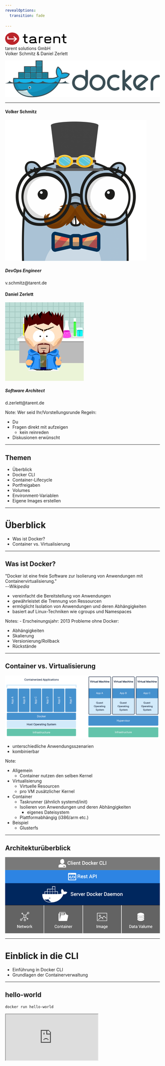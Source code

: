 ```yaml
---
revealOptions:
  transition: fade

---
```


<div id="header-footer">
  <p class="slide-footer"><img src="images/light.svg" height="40" width="200"><br>tarent solutions GmbH<br>Volker Schmitz & Daniel Zerlett</p>
</div>

![docker](./images/docker_logo.png)

----

<div class="divided">
  <h4>Volker Schmitz</h4>
  <img src="./images/saltyblu.png">
  <h5>DevOps Engineer</h5>
  v.schmitz@tarent.de
</div>

<div class="divided">
  <h4>Daniel Zerlett</h4>
  <img src="./images/b00lduck.png">
  <h5>Software Architect</h5>
  d.zerlett@tarent.de
</div>

Note:
Wer seid Ihr/Vorstellungsrunde
Regeln:
- Du
- Fragen direkt mit aufzeigen
  - kein reinreden
- Diskusionen erwünscht

----

## Themen

- Überblick
- Docker CLI
- Container-Lifecycle
- Portfreigaben
- Volumes
- Environment-Variablen
- Eigene Images erstellen

---

# Überblick

- Was ist Docker?
- Container vs. Virtualisierung

----

## Was ist Docker?

"Docker ist eine freie Software zur Isolierung von Anwendungen mit Containervirtualisierung."<br>--*Wikipedia*

- vereinfacht die Bereitstellung von Anwendungen
- gewährleistet die Trennung von Ressourcen
- ermöglicht Isolation von Anwendungen und deren Abhängigkeiten
- basiert auf Linux-Techniken wie cgroups und Namespaces

Notes: - Erscheinungsjahr: 2013
Probleme ohne Docker:
- Abhängigkeiten
- Skalierung
- Versionierung/Rollback
- Rückstände


----

## Container vs. Virtualisierung

<img src="images/docker-containerized-and-vm-transparent-bg.png"/>

- unterschiedliche Anwendungsszenarien
- kombinierbar

Note:
- Allgemein
  - Container nutzen den selben Kernel
- Virtualisierung
  - Virtuelle Resourcen
  - pro VM zusätzlicher Kernel
- Container
  - Taskrunner (ähnlich systemd/init)
  - Isolieren von Anwendungen und deren Abhängigkeiten
    - eigenes Dateisystem
  - Plattformabhängig (i386/arm etc.)
- Beispiel
  - Glusterfs

----

## Architekturüberblick

<img src="images/engine-components-flow.png"/>

---

# Einblick in die CLI

- Einführung in Docker CLI
- Grundlagen der Containerverwaltung

----

## hello-world

```bash
docker run hello-world
```

<iframe src="http://localhost:42000?u=trainer&p=trainer"> <!-- .element: class="fragment" -->

Note:
Erster Gehversuch mit Docker, Docker Umgebung funktioniert.
`docker run [options] IMAGE [COMMAND] [ARG...] [flags]`

----

## Docker CLI

Docker CLI ist ein Kommandozeilen-Tool mit dem sich der Docker-Daemon kontrollieren lässt.

Einfache Anwendungsfälle von Docker CLI:
- Container erstellen
- Container starten
- laufende Container anzeigen
- Container stoppen

Note:
Ziel: Docker CLI Grundlagen verstehen
Systemd-Analogie ansprechen

----

## Docker CLI

```shell
docker run -p 8080:80 wordpress
docker run -d -p 8080:80 wordpress
docker ps
docker logs <containerID>
```

<iframe width="100%" src="http://localhost:42010?u=trainer&p=trainer"> <!-- .element: class="fragment" -->

[Wordpress](http://localhost:8080)

Note:
https://hub.docker.com/_/wordpress/
Ziel ist es zu erkennen, wie einfach die Instalation ist.

----

### Docker API


```shell
curl --unix-socket /var/run/docker.sock http/containers/json
```

<iframe width="100%" src="http://localhost:42011?u=trainer&p=trainer"> <!-- .element: class="fragment" -->

----

## Übung gitea

- Starte "gitea" vom Docker-Image "gitea/gitea" im Hintergund
- Exponiere den Container-Port 3000 auf den Host-Port 3000
- Zeige alle laufenden Docker-Prozesse an
- Erkenne, ob der Port 3000 auf Port 3000 exponiert ist
- Betrachte die Log-Ausgabe des gitea-Containers in Echtzeit

Note:
Bonus bonus: Gibt es noch andere Ports im gitea-Container, die nicht exponiert sind? Wenn ja, exponiere auch diesen Port!

----

## Übung gitea

```shell
docker run -d -p 3000:3000 gitea/gitea
docker ps
docker logs <containerID>
```

<iframe width="100%" src="http://localhost:42020?u=trainer&p=trainer"> <!-- .element: class="fragment" -->

Note:
```shell
docker logs -f <containerID>

```
----

## Zusammenfassung

- Erstellen eines Containers mit exponiertem Port
  - `docker run`
- Containerübersicht
  - `docker ps`
- Ausgabe von Logs
  - `docker logs`
- Docker CLI Hilfe
  - `docker help`
  - `docker help <subcommand>`

---

# Container-Lifecycle

- Überblick der Containerzustände
- Wechseln zwischen Containerzuständen
- Restart-Policies

----

## Container-Lifecycle


<img src="images/simple_lifecycle.svg"/>

Note:
docker ps -a
docker stop
docker rm

----

## Übung Lifecycle

- Alle laufenden Container sollen beendet und gelöscht werden.
- Wie stelle ich fest, dass alle Container gelöscht sind?

<iframe width="100%" src="http://localhost:42030?u=trainer&p=trainer"> <!-- .element: class="fragment" -->

----

## Restart Policies

- no
- always
- on-failure
- unless-stopped


```shell
  docker run --restart=always alpine /bin/false
```

<iframe class=small width="100%" src="http://localhost:42031?u=trainer&p=trainer"> <!-- .element: class="fragment" -->



----

## Zusammenfassung

<img src="images/simple_lifecycle.svg"/>

Note:
- Docker Status übersicht und Lifecycle
  - Created
    - Container ist erstellt aber nicht gestartet
  - Running
    - Container ist gestartet
  - Stopped
    - Container ist noch vorhanden aber gestoppt
  - Paused
    - Container ist angehalten
  - Deleted
    - Container ist gelöscht


---

# Ports & Volumes

- Einblick in Portfreigaben
- Einblick in Volumes
  - Typen
  - Berechtigungen


----

## Einblick Portfreigaben

Docker kann Container Ports an Hostports binden (exponieren).

```
docker run -d -p 8081:80 wordpress
docker run -d -p 80 wordpress
docker run -d -p 8082:80 -p 443:8443
docker ps
```

<iframe width="100%" src="http://localhost:42040?u=trainer&p=trainer"> <!-- .element: class="fragment" -->

Note:
Zwei unterschiedliche Container, binden auf zwei unterschiedlichen Ports.
Random-Ports erklären
Multiple Ports für einen Conainer
Port Ranges 8000-9000:8000:9000

----

## Einblick Volumes

Docker kann Containerverzeichnisse mit lokalen Verzeichnissen verbinden ("volume mount").

- Volumetypen
  - anonymous
    - `docker run -v /path/in/container ...`
  - named    
    - `docker volume create somevolumename`
    - `docker run -v name:/path/in/container ...`
  - host
    - `docker run -v /path/on/host:/path/in/container ...`

----

## Demo Host-Volume

```shell
docker run -v /root/examples/nginx/:/usr/share/nginx/html:ro -d nginx
```

<iframe width="100%" src="http://localhost:42050?u=trainer&p=trainer"> <!-- .element: class="fragment" -->

----

### Docker Volumes Detail

- Jedes lokale Verzeichnis kann in Container gemounted werden
  - Lesen von Configs <!-- .element: class="fragment" -->
  - Generierten output vom Container persistieren <!-- .element: class="fragment" -->
- Standard: read/write (rw) <!-- .element: class="fragment" -->
  - docker run -v /local/folder:/container/folder imageName <!-- .element: class="fragment" -->
  - docker run -v /local/folder:/container/folder:rw imageName <!-- .element: class="fragment" -->
- Read only (ro) <!-- .element: class="fragment" -->
  - docker run -v /local/folder:/container/folder:ro imageName <!-- .element: class="fragment" -->

----

## Übung Volumes & Ports

- Starte gitea mit folgenden Optionen:
  - Persistenz der Git-Konfiguration (Container-Pfad /data)
  - Exponiere das Webinterface
    - Containerport 3000 auf lokalen Port 3000
  - Exponiere SSH
    - Containerport 22 auf lokalen Port 3022
- Richte gitea über das Webinterface ein (http://localhost:3000)
  - Default-Settings lassen
- Container stoppen und löschen
  - Bonus: Gibt es einen Befehl der Stoppen und Löschen vereint?
- Container mit den selben Optionen wieder erstellen
- Was passiert mit der Konfiguration und den Nutzdaten von gitea?

----

## Übung Volumes & Ports

<iframe width="100%" src="http://localhost:42060?u=trainer&p=trainer"> <!-- .element: class="fragment" -->

Note:
docker run -v /root/examples/gitea/data:/data -p 3000:3000 -p 22:3022 -d gitea/gitea
docker stop `containterid`
docker rm `containerid`
docker rm -f `containerid`

----

## Zusammenfassung

- Exponieren von beliebigen Ports
  - Random Ports
  - Fixed Ports
  - Port Ranges
- Einbinden von Volumes
  - Volumetypen
  - Schreibberechtigung (ro/rw)
- Stoppen und löschen von Containern
  - docker stop
  - docker rm [-f]

Note:
docker run -p 3000:3000 -p 3022:22 -v $(pwd)/giteatest:/data gitea/gitea

---

# Umgebungsvariablen

- Benutzen von Umgebungsvariablen
- Funktion von Umgebungsvariablen

----

## Einblick Umgebungsvariablen

```
docker run -d \
           -e MYSQL_ROOT_PASSWORD=supersicher \
           -e MYSQL_USER=wordpress \
           -e MYSQL_PASSWORD=wordpress \
           -e MYSQL_DATABASE=wordpress \
           -v $(pwd)/mariadb-data:/var/lib/mysql \
           --name wordpress-database \
           mariadb

docker inspect wordpress-database
```

Note:
Beispiel environment Variablen an MariaDB zeigen.

----

## Übung PostgresDB starten

 - Starte einen [postgreSQL](https://hub.docker.com/_/postgres/) Docker-Container mit:
   - einer automatisch erstellten Datenbank mit dediziertem Benutzeraccount
   - Umgebungsvariablen
     - POSTGRES_USER, POSTGRES_PASSWORD, POSTGRES_DB
 - Sorge dafür, dass das Datenverzeichnis lokal gemapped ist.
   - /var/lib/postgresql/data) auf ein lokales - $(pwd)/volumes/db

<iframe class=small width="100%" src="http://localhost:4207?u=trainer&p=trainer"> <!-- .element: class="fragment" -->

Note:
docker run -d \
--name=gitea-database \
-e POSTGRES_USER=gitea \
-e POSTGRES_PASSWORD=gitea \
-e POSTGRES_DB=gitea \
-v $(pwd)/postgesql-data:/var/lib/postgresql/data \
postgres

----

## Zusammenfassung

- Containernamen
  - `docker run --name ...`
- Environment-Variablen an Container übergeben (-e)
- `docker inspect`

---

# Kommunikation zwischen Containern

- Netzwerkzugriff zwischen Containern
- Docker DNS

----

## Container verknüpfen

```shell
docker run -d --name wordpress-database
           -e MYSQL_ROOT_PASSWORD=supersicher \
           -v /root/examples/mariadb/data:/var/lib/mysql \
           mariadb
docker run -d --link=wordpress-database -p 8080:80 wordpress
```

<iframe width="100%" src="http://localhost:42080?u=trainer&p=trainer"> <!-- .element: class="fragment" -->

Note:
/examples/wordpress.sh benutzen!
Nicht der beste Weg, nur zur Demonstration
Wordpress-Container starten, mit mysql verknüpfen
Ziel: Interne Kommunikation zwischen Containern
docker run --link=wordpress-database -e WORDPRESS_DB_HOST=wordpress-database -e WORDPRESS_DB_USER=wordpress -e WORDPRESS_DB_PASSWORD=wordpress -e WORDPRESS_DB_NAME=wordpress wordpress

----

## Übung: Gitea mit PostgreSQL

- Stoppe deinen Gitea-Container
- Leere das Gitea-Datenverzeichnis (Volume)
- Starte deinen Gitea-Container
- Gitea soll seine Konfiguration in einer PostgreSQL speichern
- Benutze dafür die zuvor erstellte Datenbank

<iframe class="small" src="http://localhost:4209?u=trainer&p=trainer"> <!-- .element: class="fragment" -->

Note:
docker run -d --name=gitea-database -e POSTGRES_USER=gitea -e POSTGRES_PASSWORD=gitea -e POSTGRES_DB=gitea -v /root/examples/gitea/psql/data:/var/lib/postgresql/data postgres
docker run -d -p 3000:3000 -v /root/examples/gitea/data:/data -p 3000:3000 -p 3022:22 --link=gitea-database gitea/gitea

----

## Kommunikation über Sockets

```bash
docker run -d -p 9000:9000 \
  -v "/var/run/docker.sock:/var/run/docker.sock" \
  portainer/portainer
```

<iframe src="http://localhost:4210?u=trainer&p=trainer"> <!-- .element: class="fragment" -->

----

## Zusammenfassung

Verbinden von Containern
  - --link
  - Namensauflösung per Docker DNS
  - Kommunikation mit Sockets

---

# Container und Images

- Begriffsklärung
- Unterschiede

----

## Definition Container / Images

Ein Container ist die aktive Instanz aus einem Image und kann zur Laufzeit verändert werden.
Ein Image ist nicht **lauffähig** und es ist ein *"Speicherabbild"* eines Containers.


Ein Image besteht aus mehreren unveränderlichen Layern.
Ein Image kann verändert werden indem ein oder mehrere Layer hinzugefügt werden.

----

## Container und Images

```shell
docker run -it ubuntu bash
  >> apt-get update
  >> apt-get install -y git
  >> exit
docker run -it ubuntu git --version
docker commit <containerid>
```

<iframe width="100%" src="http://localhost:42110?u=trainer&p=trainer"> <!-- .element: class="fragment" -->

Note:
Was ist ein Image und was ist ein Container
Beispiel: git commit
- docker run -it ubuntu -> apt-get update; apt-get install git -y; exit
- docker run -it ubuntu git --version
Das Selbe nochmal mit commit
- docker image ls

----

## Zusammenfassung

- Unterschied Container und Images
- `docker commit`
  - Erstellen eines Images aus einem Container
- `docker images`
  - Anzeigen von Images

---

# Docker Hub & Registry

- `docker pull`
- Docker Hub
- Tags und Versionierung


Note:
- docker pull
  - Dient zum herunterladen von Images
  - Default regirsty ist docker Hub
  - Tags dienen zur Versionierung
  - Tags dienen auch zur identifizierung der Container Registry
    - default docker hub

----

## Docker Tags

```bash
docker pull nginx
docker pull nginx:latest
docker pull nginx:alpine
docker images
```

<iframe width="100%" src="http://localhost:42120?u=trainer&p=trainer"> <!-- .element: class="fragment" -->

Note:
Wie lade ich Images herunter?

----

## Docker Hub

https://hub.docker.com/
<br>
https://hub.docker.com/_/nginx

Notes:
Öffentliche, offizielle Docker-Registry
Kostenloser Account
Alle tags sichtbar
Doku zu Images
Dockerfiles können (meist) eingesehen werden (link zu Github)

----

## Docker Registry

- Eigene Registry erstellen
  - https://hub.docker.com/_/registry
- Docker Tag verweist auf die Registry
- `docker push`

<iframe width="100%" src="http://localhost:42130?u=trainer&p=trainer"> <!-- .element: class="fragment" -->

Note:
- Pullen eines containers
- docker run -d -p 5000:5000 --restart always registry:2
- docker pull nginx
- docker tag nginx localhost:5000/nginx
- docker push localhost:5000/nginx

----

## Zusammenfassung

- https://hub.docker.com
- Eigene Registries
  - pushen in nicht standard *registry*
- Versionierung über Tags

---

# Images erstellen

- Image mit dem CLI erstellen
- Image aus Dockerfile erstellen
- Tags und Versionierung

----

## Image mit dem CLI erstellen

Beispiel: nginx mit eigener index.html

```bash
# bash im nginx Container starten
docker run --name mynginx-container -d -p 8089:80 nginx
docker exec -it mynginx-container bash
# im Container
echo "<h1>Hello World</h1>" > /usr/share/nginx/html/index.html
exit

# Neues Image mit Änderungen erstellen
docker commit mynginx-container mynginx-image
```

<iframe class=small width="100%" src="http://localhost:4214?u=trainer&p=trainer"> <!-- .element: class="fragment" -->

Note:
Docker commit erklären mit Überleitung zu Dockerfile

----

## Image aus Dockerfile erstellen

```
# Dockerfile
FROM nginx
RUN echo "<h1>Hello World from Dockerfile</h1>" > \
    /usr/share/nginx/html/index.html
```

```bash
# Image bauen
docker build -t mynginx-image:2 .
# Container aus Image (mit CLI erstellt) starten
docker run -d -p 8081:80 mynginx-image
# Container aus Image (mit Dockerfile erstellt) starten
docker run -d -p 8082:80 mynginx-image:2
```

<iframe class=small width="100%" src="http://localhost:4215?u=trainer&p=trainer"> <!-- .element: class="fragment" -->

----

## Übung

- Baue ein Docker-Image mit tag mynginx, das auf nginx basiert
- Baue einen zweiten nginx container der den "COPY"-Befehl nutzt.
- Tagge den Container als mynginx in Version 2
- Bonus: Nutze Nginx mit alpine anstatt ubuntu
- Bonus: Vergleiche die Imagegrößen

https://hub.docker.com/_/nginx

<iframe class=small width="100%" src="http://localhost:4216?u=trainer&p=trainer"> <!-- .element: class="fragment" -->

Note:
https://en.wikipedia.org/wiki/Tantrum

----

## Docker Base Images

- scratch
  - Ur-Image aller Images
  - Leeres Image
- alpine
  - full featured
  - ca. 4.5MB
- debian, ubuntu, centos, etc.
  - im Prinzip wie *alpine*
  - ca 100MB(!) groß
  - viele unnötige Pakete

Note:
Alpine ist der bevorzugte, da er wesentlich kleiner ist als alle anderen.

----

### Zusammenfassung

- Dockerfile
  - FROM
  - COPY
  - RUN
- Docker CLI
  - docker build -t tag:version .
  - docker commit image tag:version
- Docker Hub
- Docker Base images

---

# Entrypoint vs. CMD

- Entrypoint definition
- Command definition
- Unterschiede
- Best Practice
----

## Entrypoint

- Entrypoint definiert den Einstiegspunkt des Images:
  - Executable
  - dessen Parameter
- Exec Syntax im Dockerfile
  - *Keyword*: **ENTRYPOINT**

```dockerfile
# Exec-Form
ENTRYPOINT ["executable", "param1", "param2"]
ENTRYPOINT [ "sh", "-c", "echo $HOME" ]

# Shell-Form (nicht zu Empfehlen)
ENTRYPOINT "echo $HOME"
```

Note:
Using this syntax, Docker will not use a command shell, which means that normal shell processing does not happen. If you need shell processing features, then you can start the JSON array with the shell command.

----

## Command (CMD)

- CMD kann den Einstiegspunkt in das Image definieren.
- Gibt es einen *ENTRYPOINT*
  - CMD wird an *ENTRYPOINT* angehangen
- Gibt es **keinen** *ENTRYPOINT*
  - Dann verhält sich **CMD** wie **ENTRYPOINT**

```dockerfile
# exec form, this is the preferred form
CMD ["executable","param1","param2"]

# as default parameters to ENTRYPOINT
CMD ["param1","param2"]

# shell form
CMD command param1 param2
```

----

## Entrypoint und Command
<table class="epcmd">
<tr>
  <td>&nbsp;</td>
  <td class="fat">no ENTRYPOINT</td>
  <td class="fat">ENTRYPOINT ["ep_exe", "ep_p1"]</td>
</tr>
<tr>
  <td class="fat">no CMD</td>
  <td style="color: red">illegal</td>
  <td>ep_exe ep_p1</td>
</tr>
<tr>
  <td class="fat">CMD ["cmd_exe", "cmd_p1"]</td>
  <td>cmd_exe cmd_p1</td>
  <td>ep_exe ep_p1 cmd_exe cmd_p1</td>
</tr>
</table>

----

## Docker CLI

Alles hinter dem Image beim Befehl `docker run` überchreibt CMD.
Der Entrypoint ist überschreibbar mit --entrypoint

```bash
# überschreiben des CMD
docker run alpine ls

# überschreiben des Entrypoints (keine Shell Form)
docker run  --entrypoint='/bin/false' alpine
```

----

## Best Practice

Docker schägt vor den Hauptbefehl auf den ENTRYPOINT zu setzen und dessen Parameter als CMD

```dockerfile
ENTRYPOINT [ "java" ]
CMD [ "-jar", "app.jar" ]
```

```bash
docker run myapp -Xms512m -jar app.jar
# java -Xms512m -jar app.jar
```
----

## Zusammenfassung

- Dockerfile
  - ENTRYPOINT
  - CMD
- Unterschiede ENTRYPOINT CMD
- Best Practice

---

# docker-compose

- Einstieg in `docker-compose`
- Generelle Bedienung von *docker-compose*
- Netzwerke in docker-compose

----

## Was ist *docker-compose*

*docker-compose* ist ein Tool zur vereinfachten Abbildung und Verwaltung von Multi-Container Applikationen.

Es ist in Python geschrieben und kommuniziert über die Docker API.

Note:
Example: wordpress mit postgresql
Ziel: beide versionen basiern auf yml syntax
Ziel: Vereinfachung von docker cli

----

## docker-compose Beispiel

```yaml
version: "2.2"
services:
  wordpress:
    image: wordpress
    ports:
      - "8080:80"
  wordpress-database:
    image: mariadb
    environment:
      - MYSQL_ROOT_PASSWORD: supersicher
      - MYSQL_USER: wordpress
      - MYSQL_PASSWORD: wordpress
      - MYSQL_DATABASE: wordpress
    volumes:
      - /root/examples/wordpress/maria/data:/var/lib/mysql
```

----

## docker-compose Befehle

```shell
docker-compose up -d
docker-compose stop
docker-compose rm
```

<iframe width="100%" src="http://localhost:42170?u=trainer&p=trainer"> <!-- .element: class="fragment" -->

----

## Übung

- Stoppe und lösche deine vorrangegangen Container ohne Nutzdatenverlust.
- Erstelle eine docker-compose.yml in der [gitea](https://hub.docker.com/r/gitea/gitea/) und mariadb als Services beschrieben sind.
  - Stelle sicher das alle Volumes und Ports erhalten bleiben.
- Lagere das Daten-Verzeichnis von gitea auf deinen Computer aus.

----

## Zusamenfassung

- *docker-compose* Files
- *docker-compose* CLI
  - up
  - stop
  - rm
  - logs

---

# Image Layer

- Was sind Layer
- Dockerfile im Bezug auf Layer

----

## Was sind Layer

- Layer sind unveränderliche Schichten eines Images
- Jeder befehl in einer Dockerfile erzeugt Layer

----

## Dockerfile Layer

- EXPOSE
- USER
- ENV
- RUN TODO: Bsp einbauen

```
FROM golang:alpine3.7
RUN apk update && apk add --no-cache git
WORKDIR /project
RUN git clone https://github.com/jmhobbs/terminal-parrot
WORKDIR /project/terminal-parrot
RUN CGO_ENABLED=0 GOOS=linux go build -a -ldflags '-extldflags "-static"' -o /parrot parrot.go data.go draw.go
ENTRYPOINT ["/parrot"]
```

Note:
 - https://github.com/jmhobbs/terminal-parrot/blob/master/Dockerfile

----

## Übung

Baue ein Dockerfile und optimiere die Layer.
Wo ist der Unterschied zwischen: 
```
RUN apt-get update \
    && apt-get install -y nginx \
    && apt-get clean
```

```
RUN apt-get update 
RUN apt-get install -y nginx
RUN apt-get clean
```

----

## Zusammenfassung

- Dockerfile Layer
- Jeder "Dockerfile Layer bildet einen Layer"
- Speicher Optimierung

----

## Advanced Layer

- COPY vs ADD
- WORKDIR
- ENTRYPOINT vs CMD
  - ENTRYPOINT nicht überschreibbar
- HEALTHCHECK ?

----

### Übung

- Versuche den RUN Befehl durch WORKDIR und COPY --chown zu erstezen.

---

# Multistagebuilds

- Konzept vorstellen
  - beispiel an Go Service
- COPY --from
- STOPSIGNAL

Note:
- Es existieren zwei Dockerfiles die beide Funktionieren
- ein Go Service ein Java Service
  - der Java service ist selbsterarbeitet

----

## Übung

- Baue in einem vorrangestellen Dockercontainer dein Java Jar zusammen, nenne diesen "build"!
  - benutze hierfür Gradle
- Kopiere das erfolgreich gebaute Jar vom ersten Container in den zweiten Container.
  - Nutze hierfür die Docker "Multistage Build"-Funktionalität (COPY --from=build)
- Java Service bauen mit multistage (service tut das gleiche (wie go service) ist in aber in Java geschrieben)

----

## Zusammenfassung Layer, Praxisbeispiel

- Dockerfiles vergleichen
- Layer Vergleichen
- Image Größen vergleichen

---

# Docker bis Produktion

Beispiel an rocket.chat 

----

# Bespandsaufnahme

- https://rocket.chat/docs/installation/docker-containers/
    - Securing the Server
      - Firewall basics (skipped)
    - Securing the server
      - fail2ban (skipped)
    - Install docker-compose
    - Editin Host-File
    - Installing NGINX & SSL certificate
    - Create docker-compose
    - Automatic Startup & Crash Recovery
    - Reboot and Check

Note: 
- ist das so okay?
- kann man etwas ändern?

----

# Vorgehen und Ziele

- Docker-Compose 
  - Rocket.Chat ans laufen bekommen
      - Ddocker Volumes
- SSL mit traefik dynamisches routing
  - multiple Compose Files
  - Docker Netzwerke
- Docker Security
  - Eigenes Image bauen
- Auflösung von Abhänihgkeiten
  - Hinzufügen von Health Checks
- Backup and Recovery

---

## Docker Netzwerke

<iframe src="http://localhost:42180?u=trainer&p=trainer"> <!-- .element: class="fragment" -->

Note:
- docker network ls
- docker-compose naming (netzwerke und container)
- docker-compose -p
- docker network rm
- Unterschied docker-compose stop/down

----

## Übung

- Füge der docker-compose.yml von Rocket.Chat ein "seprates" Netzwerk hinzu!

----

## Zusammenfassung

- Docker CLI *network*
- Verständniss von Docker Netzwerken

---

# Docker Healthcheck
 
Dieser sagt Docker welchen Status ein Service hat.


----

## Status

- Healthy
- Unhealthy
- Starting

Dafür kann man jeden Befehl nehmen der im Container ausführbar ist, dieser muss 0 oder 1 als exit code haben. 

Note: 
Warum braucht man das?
Hauptsächlich für Orchestrierung.

----

## Beispiel 

Im Dockerfile:
```
HEALTHCHECK --interval=5m --timeout=3s \
  CMD curl -f http://localhost/ || exit 1
```

In Compose:
```
healthcheck:
  test: ["CMD", "curl", "-f", "http://localhost"]
  interval: 1m30s
  timeout: 10s
  retries: 3
  start_period: 40s
```

----

## Übung

Baut in rocket.chat sowie in die MongoDB valide health checks ein. 
Nutzt dafür docker compose.

----

## Zusammenfassung

Docker Heathcheck über Dockerfile und docker-compose

---

# Traefik

----

## Was is traefik?

<img src="images/traefik.svg"/>

----

## Traefik als Loadbalancer

```
proxy:
  image: traefik # The official Traefik docker image
  command: --api --docker # Enables the web UI and tells Traefik to listen to docker
  ports:
    - "80:80"     # The HTTP port
    - "443:443" # The HTTPS port 
    - "8080:8080" # The Web UI (enabled by --api)
  volumes:
    - /var/run/docker.sock:/var/run/docker.sock # So that Traefik can listen to the Docker events
```

----

## Dynamisches Routing über Treafik 

```
  whoami:
    image: containous/whoami # A container that exposes an API to show its IP address
    labels:
      - "traefik.frontend.rule=Host:whoami.docker.localhost"
```

```
curl -H Host:whoami.docker.localhost http://127.0.0.1
```

----

## Übung 

Baut eine Docker Compose mit traefik und routet rocket.chat über diesen.

----

## Traefik SSL mit Let's Encrypt

TBD

---

# Best practice

- Konfiguration über Umgebungsvariablen
- Logging über STDOUT
  - Filebeat JSONLOG
- Nur ein Prozess
- Exit Codes (SIGTERM usw)

----

## Übung:

- start.sh
  - mit debug help etc
- ENTRYPOINT auf start.sh
- reagiert auf SIGTERM oder definiert ein STOPSIGNAL
- Sinnvolle(tm) Exit-Codes
 (siehe --init)
- Nutze die Health Resource im HEALTHCHECK

---

# Security

- Docker User Space
- Dies kann man Reglementieren
- Angreifbare - libaries im Container/Image
- Docker Hub Security Scan
- Docker User Space

----

## User Space

- Docker läuft als root
- Container laufen Default als root
- Kein standard Zugriff auf das Host Netz

----

## Was tun?

- Dockerfile
  - USER
DockerCLI
  - *--user*

---

## Backup 

---

## Orchestrierung mit Swarm

----

## Initialisieren

----

## Erweitern

----

## Swarm CLI

Alles anders aber doch irgendwie gleich.

- docker stack 
- docker service 

----

## Scalierung und Redundanz

